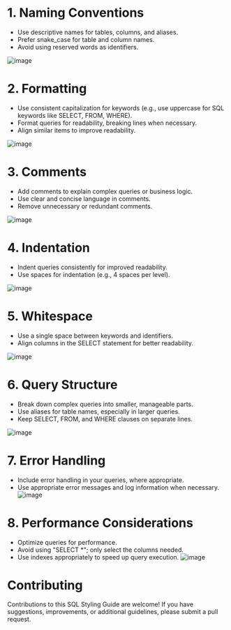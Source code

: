 # 1. Naming Conventions
- Use descriptive names for tables, columns, and aliases.
- Prefer snake_case for table and column names.
- Avoid using reserved words as identifiers.

![image](https://github.com/Briankipkemboi78/Styling-guide/assets/114360135/59429487-aeef-42de-85ca-8c4371261733)

# 2. Formatting
- Use consistent capitalization for keywords (e.g., use uppercase for SQL keywords like SELECT, FROM, WHERE).
- Format queries for readability, breaking lines when necessary.
- Align similar items to improve readability.

![image](https://github.com/Briankipkemboi78/Styling-guide/assets/114360135/8460a31a-de85-460b-9373-ef6cef061624)

# 3. Comments
- Add comments to explain complex queries or business logic.
- Use clear and concise language in comments.
- Remove unnecessary or redundant comments.

![image](https://github.com/Briankipkemboi78/Styling-guide/assets/114360135/1973c465-75b3-4305-bc2f-c3cae223640b)

# 4. Indentation
- Indent queries consistently for improved readability.
- Use spaces for indentation (e.g., 4 spaces per level).

![image](https://github.com/Briankipkemboi78/Styling-guide/assets/114360135/47c2e94a-6c18-484a-9b1a-4bfd08c8ee00)

# 5. Whitespace
- Use a single space between keywords and identifiers.
- Align columns in the SELECT statement for better readability.

![image](https://github.com/Briankipkemboi78/Styling-guide/assets/114360135/34d61d14-b390-4ab7-8d50-292f4c1a7b07)

# 6. Query Structure
- Break down complex queries into smaller, manageable parts.
- Use aliases for table names, especially in larger queries.
- Keep SELECT, FROM, and WHERE clauses on separate lines.

![image](https://github.com/Briankipkemboi78/Styling-guide/assets/114360135/c2415676-5b71-40e3-b9f4-20360c416ddb)

# 7. Error Handling
- Include error handling in your queries, where appropriate.
- Use appropriate error messages and log information when necessary.
![image](https://github.com/Briankipkemboi78/Styling-guide/assets/114360135/afbb8688-c70a-4938-8b40-a5705304b872)

# 8. Performance Considerations
- Optimize queries for performance.
- Avoid using "SELECT *"; only select the columns needed.
- Use indexes appropriately to speed up query execution.
![image](https://github.com/Briankipkemboi78/Styling-guide/assets/114360135/14d4c067-2931-4cd1-bbbb-17bd7fd7d1bf)

# Contributing
Contributions to this SQL Styling Guide are welcome! If you have suggestions, improvements, or additional guidelines, please submit a pull request.


